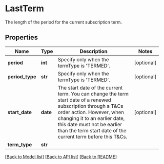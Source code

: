 # LastTerm

The length of the period for the current subscription term.
## Properties
Name | Type | Description | Notes
------------ | ------------- | ------------- | -------------
**period** | **int** | Specify only when the termType is &#39;TERMED&#39;. | [optional] 
**period_type** | **str** | Specify only when the termType is &#39;TERMED&#39;. | [optional] 
**start_date** | **date** | The start date of the current term. You can change the term start date of a renewed subscription through a T&amp;Cs order action. However, when changing it to an earlier date, this date must not be earlier than the term start date of the current term before this T&amp;Cs.  | [optional] 
**term_type** | **str** |  | 

[[Back to Model list]](../README.md#documentation-for-models) [[Back to API list]](../README.md#documentation-for-api-endpoints) [[Back to README]](../README.md)


